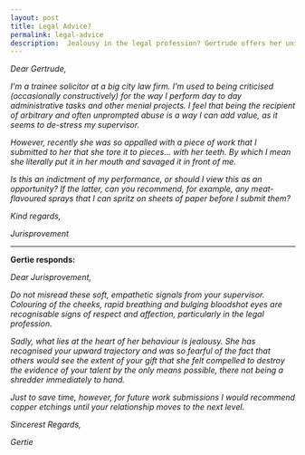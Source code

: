 ```yaml
---
layout: post
title: Legal Advice?
permalink: legal-advice
description:  Jealousy in the legal profession? Gertrude offers her unique perspective.
---
```


*Dear Gertrude,*

*I'm a trainee solicitor at a big city law firm. I'm used to being criticised (occasionally constructively) for the way I perform day to day administrative tasks and other menial projects. I feel that being the recipient of arbitrary and often unprompted abuse is a way I can add value, as it seems to de-stress my supervisor.* 

*However, recently she was so appalled with a piece of work that I submitted to her that she tore it to pieces... with her teeth. By which I mean she literally put it in her mouth and savaged it in front of me.*

*Is this an indictment of my performance, or should I view this as an opportunity? If the latter, can you recommend, for example, any meat-flavoured sprays that I can spritz on sheets of paper before I submit them?*

*Kind regards,*

*Jurisprovement*

***

**Gertie responds:**

*Dear Jurisprovement,*

*Do not misread these soft, empathetic signals from your supervisor.*
*Colouring of the cheeks, rapid breathing and bulging bloodshot eyes are recognisable signs of respect and affection, particularly in the legal profession.*

*Sadly, what lies at the heart of her behaviour is jealousy. She has recognised your upward trajectory and was so fearful of the fact that others would see the extent of your gift that she felt compelled to destroy the evidence of your talent by the only means possible, there not being a shredder immediately to hand.*

*Just to save time, however, for future work submissions I would recommend copper etchings until your relationship moves to the next level.*

*Sincerest Regards,*

*Gertie*
